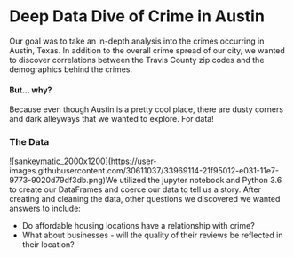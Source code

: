 # Deep Data Dive of Crime in Austin

Our goal was to take an in-depth analysis into the crimes occurring in Austin, Texas. In addition to the overall crime spread of our city, we wanted to discover correlations between the Travis County zip codes and the demographics behind the crimes. 

#### But... why?

Because even though Austin is a pretty cool place, there are dusty corners and dark alleyways that we wanted to explore. For data!

### The Data

<p>![sankeymatic_2000x1200](https://user-images.githubusercontent.com/30611037/33969114-21f95012-e031-11e7-9773-9020d79df3db.png)We utilized the jupyter notebook and Python 3.6 to create our DataFrames and coerce our data to tell us a story. After creating and cleaning the data, other questions we discovered we wanted answers to include: <ul><li> Do affordable housing locations have a relationship with crime?</li> 
<li>What about businesses - will the quality of their reviews be reflected in their location?</li></ul>
</p>
